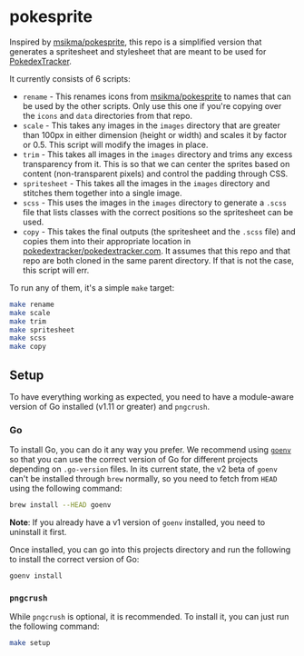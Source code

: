 # pokesprite

Inspired by [msikma/pokesprite](https://github.com/msikma/pokesprite), this repo
is a simplified version that generates a spritesheet and stylesheet that are
meant to be used for [PokedexTracker](https://pokedextracker.com).

It currently consists of 6 scripts:

- `rename` - This renames icons from
  [msikma/pokesprite](https://github.com/msikma/pokesprite) to names that can be
  used by the other scripts. Only use this one if you're copying over the
  `icons` and `data` directories from that repo.
- `scale` - This takes any images in the `images` directory that are greater
  than 100px in either dimension (height or width) and scales it by factor or
  0.5. This script will modify the images in place.
- `trim` - This takes all images in the `images` directory and trims any excess
  transparency from it. This is so that we can center the sprites based on
  content (non-transparent pixels) and control the padding through CSS.
- `spritesheet` - This takes all the images in the `images` directory and
  stitches them together into a single image.
- `scss` - This uses the images in the `images` directory to generate a `.scss`
  file that lists classes with the correct positions so the spritesheet can be
  used.
- `copy` - This takes the final outputs (the spritesheet and the `.scss` file)
  and copies them into their appropriate location in
  [pokedextracker/pokedextracker.com](https://github.com/pokedextracker/pokedextracker.com).
  It assumes that this repo and that repo are both cloned in the same parent
  directory. If that is not the case, this script will err.

To run any of them, it's a simple `make` target:

```sh
make rename
make scale
make trim
make spritesheet
make scss
make copy
```

## Setup

To have everything working as expected, you need to have a module-aware version
of Go installed (v1.11 or greater) and `pngcrush`.

### Go

To install Go, you can do it any way you prefer. We recommend using
[`goenv`](https://github.com/syndbg/goenv) so that you can use the correct
version of Go for different projects depending on `.go-version` files. In its
current state, the v2 beta of `goenv` can't be installed through `brew`
normally, so you need to fetch from `HEAD` using the following command:

```sh
brew install --HEAD goenv
```

**Note**: If you already have a v1 version of `goenv` installed, you need to
uninstall it first.

Once installed, you can go into this projects directory and run the following to
install the correct version of Go:

```sh
goenv install
```

### `pngcrush`

While `pngcrush` is optional, it is recommended. To install it, you can just run
the following command:

```sh
make setup
```
